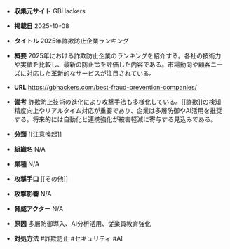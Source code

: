 - **収集元サイト**
GBHackers

- **掲載日**
2025-10-08

- **タイトル**
2025年詐欺防止企業ランキング

- **概要**
2025年における詐欺防止企業のランキングを紹介する。各社の技術力や実績を比較し、最新の防止策を評価した内容である。市場動向や顧客ニーズに対応した革新的なサービスが注目されている。

- **URL**
https://gbhackers.com/best-fraud-prevention-companies/

- **備考**
詐欺防止技術の進化により攻撃手法も多様化している。[[詐欺]]の検知精度向上やリアルタイム対応が重要であり、企業は多層防御やAI活用を推奨する。将来的には自動化と連携強化が被害軽減に寄与する見込みである。

- **分類**
[[注意喚起]]

- **組織名**
N/A

- **業種**
N/A

- **攻撃手口**
[[その他]]

- **攻撃影響**
N/A

- **脅威アクター**
N/A

- **原因**
多層防御導入、AI分析活用、従業員教育強化

- **対処方法**
#詐欺防止 #セキュリティ #AI
